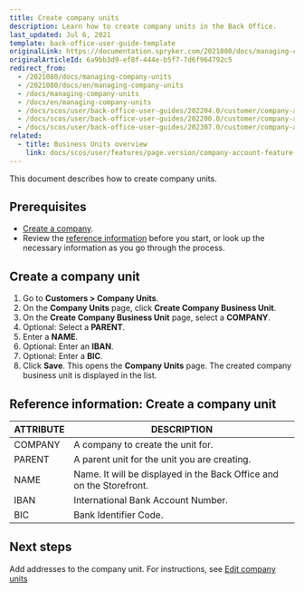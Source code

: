 ```yaml
---
title: Create company units
description: Learn how to create company units in the Back Office.
last_updated: Jul 6, 2021
template: back-office-user-guide-template
originalLink: https://documentation.spryker.com/2021080/docs/managing-company-units
originalArticleId: 6a9bb3d9-ef8f-444e-b5f7-7d6f964792c5
redirect_from:
  - /2021080/docs/managing-company-units
  - /2021080/docs/en/managing-company-units
  - /docs/managing-company-units
  - /docs/en/managing-company-units
  - /docs/scos/user/back-office-user-guides/202204.0/customer/company-account/managing-company-units.html
  - /docs/scos/user/back-office-user-guides/202200.0/customer/company-account/managing-company-units.html
  - /docs/scos/user/back-office-user-guides/202307.0/customer/company-account/managing-company-units.html
related:
  - title: Business Units overview
    link: docs/scos/user/features/page.version/company-account-feature-overview/business-units-overview.html
---
```


This document describes how to create company units.

## Prerequisites

* [Create a company](/docs/pbc/all/customer-relationship-management/{{page.version}}/manage-in-the-back-office/manage-companies.html).
* Review the [reference information](#reference-information-create-a-company-unit) before you start, or look up the necessary information as you go through the process.

## Create a company unit

1. Go to **Customers&nbsp;<span aria-label="and then">></span> Company Units**.
2. On the **Company Units** page, click **Create Company Business Unit**.
2. On the **Create Company Business Unit** page, select a **COMPANY**.
3. Optional: Select a **PARENT**.
4. Enter a **NAME**.
5. Optional: Enter an **IBAN**.
6. Optional: Enter a **BIC**.
7. Click **Save**.
    This opens the **Company Units** page. The created company business unit is displayed in the list.

## Reference information: Create a company unit

| ATTRIBUTE | DESCRIPTION  |
| --- | --- |
| COMPANY | A company to create the unit for.  |
| PARENT | A parent unit for the unit you are creating. |
| NAME | Name. It will be displayed in the Back Office and on the Storefront. |
| IBAN |  International Bank Account Number. |
| BIC | Bank Identifier Code. |

## Next steps

Add addresses to the company unit. For instructions, see [Edit company units](/docs/pbc/all/customer-relationship-management/{{page.version}}/manage-in-the-back-office/company-units/edit-company-units.html)
